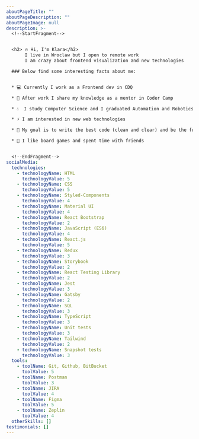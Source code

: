 ```yaml
---
aboutPageTitle: ""
aboutPageDescription: ""
aboutPageImage: null
description: >-
  <!--StartFragment-->


  <h2> 🔥 Hi, I'm Klara</h2>
       I live in Wroclaw but I open to remote work
       I am crazy about frontend visualization and new technologies

  ### Below find some interesting facts about me:


  * 💻 Currently I work as a Frontend dev in CDQ

  * 👀 After work I share my knowledge as a mentor in Coder Camp

  * 💧  I study Computer Science and I graduated Automation and Robotics

  * ⚡ I am interested in new web technologies

  * 🍃 My goal is to write the best code (clean and clear) and be the fullstack web developer 

  * 🐾 I like board games and spent time with friends                                                                                                                                                                                                                                                                                                                                                                                                                                                                                                                                                                                                                                                                                                                                                                                                                                                                                                                                             


  <!--EndFragment-->
socialMedia:
  technologies:
    - technologyName: HTML
      technologyValue: 5
    - technologyName: CSS
      technologyValue: 5
    - technologyName: Styled-Components
      technologyValue: 4
    - technologyName: Material UI
      technologyValue: 4
    - technologyName: React Bootstrap
      technologyValue: 2
    - technologyName: JavaScript (ES6)
      technologyValue: 4
    - technologyName: React.js
      technologyValue: 5
    - technologyName: Redux
      technologyValue: 3
    - technologyName: Storybook
      technologyValue: 2
    - technologyName: React Testing Library
      technologyValue: 2
    - technologyName: Jest
      technologyValue: 3
    - technologyName: Gatsby
      technologyValue: 2
    - technologyName: SQL
      technologyValue: 3
    - technologyName: TypeScript
      technologyValue: 3
    - technologyName: Unit tests
      technologyValue: 3
    - technologyName: Tailwind
      technologyValue: 2
    - technologyName: Snapshot tests
      technologyValue: 3
  tools:
    - toolName: Git, Github, BitBucket
      toolValue: 5
    - toolName: Postman
      toolValue: 3
    - toolName: JIRA
      toolValue: 4
    - toolName: Figma
      toolValue: 5
    - toolName: Zeplin
      toolValue: 4
  otherSkills: []
testimonials: []
---
```

